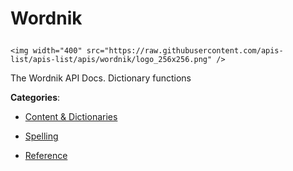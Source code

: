 # Wordnik<p align="center">
    <img width="400" src="https://raw.githubusercontent.com/apis-list/apis-list/apis/wordnik/logo_256x256.png" />
</p>

The Wordnik API Docs. Dictionary functions

**Categories**:

- [Content & Dictionaries](https://github/apis-list/apis-list#content-and-dictionaries)

- [Spelling](https://github/apis-list/apis-list#spelling)

- [Reference](https://github/apis-list/apis-list#reference)





